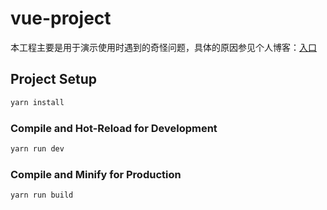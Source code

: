 # vue-project

本工程主要是用于演示使用<transition>时遇到的奇怪问题，具体的原因参见个人博客：[入口](https://juejin.cn/user/3509296844248375/posts)

## Project Setup

```sh
yarn install
```

### Compile and Hot-Reload for Development

```sh
yarn run dev
```

### Compile and Minify for Production

```sh
yarn run build
```
